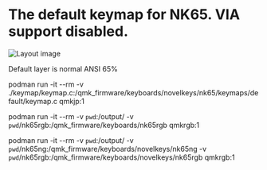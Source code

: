 The default keymap for NK65. VIA support disabled.
=========================================================

![Layout image](https://i.imgur.com/DL0CjJO.png)

Default layer is normal ANSI 65%

podman run -it --rm -v ./keymap/keymap.c:/qmk_firmware/keyboards/novelkeys/nk65/keymaps/default/keymap.c qmkjp:1


podman run -it --rm -v `pwd`:/output/ -v `pwd`/nk65rgb:/qmk_firmware/keyboards/nk65rgb qmkrgb:1

podman run -it --rm -v `pwd`:/output/ -v `pwd`/nk65ng:/qmk_firmware/keyboards/novelkeys/nk65ng -v `pwd`/nk65rgb:/qmk_firmware/keyboards/novelkeys/nk65rgb qmkrgb:1     